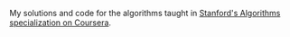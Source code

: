 My solutions and code for the algorithms taught in [Stanford's Algorithms specialization on Coursera](https://www.coursera.org/specializations/algorithms).
